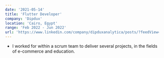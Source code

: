 ```yaml
---
date: '2021-05-14'
title: 'Flutter Developer'
company: 'Dipdux'
location: 'Cairo, Egypt'
range: 'Feb 2022 - Jun 2022'
url: 'https://www.linkedin.com/company/dipduxanalytica/posts/?feedView=all'
---
```


- I worked for within a scrum team to deliver several projects, in the fields of e-commerce and education.

<!-- ![Certificate of Internship](../../../src/images/certiticates/dipdux_cer.jpg) -->
